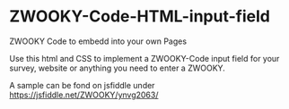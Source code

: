 # ZWOOKY-Code-HTML-input-field
ZWOOKY Code to embedd into your own Pages

Use this html and CSS to implement a ZWOOKY-Code input field for your survey, website or anything you need to enter a ZWOOKY.

A sample can be fond on jsfiddle under https://jsfiddle.net/ZWOOKY/ynvg2063/
